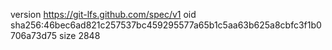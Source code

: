 version https://git-lfs.github.com/spec/v1
oid sha256:46bec6ad821c257537bc459295577a65b1c5aa63b625a8cbfc3f1b0706a73d75
size 2848

